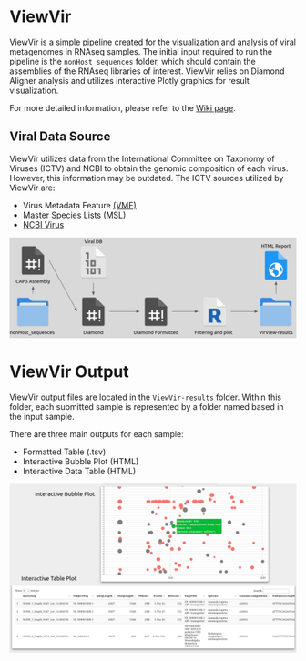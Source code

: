 # ViewVir

ViewVir is a simple pipeline created for the visualization and analysis of viral metagenomes in RNAseq samples. The initial input required to run the pipeline is the `nonHost_sequences` folder, which should contain the assemblies of the RNAseq libraries of interest. ViewVir relies on Diamond Aligner analysis and utilizes interactive Plotly graphics for result visualization.

For more detailed information, please refer to the [Wiki page](https://github.com/gabrielvpina/ViewVir/wiki).

## Viral Data Source
ViewVir utilizes data from the International Committee on Taxonomy of Viruses (ICTV) and NCBI to obtain the genomic composition of each virus. However, this information may be outdated. The ICTV sources utilized by ViewVir are:
- Virus Metadata Feature [(VMF)](https://ictv.global/vmf)
- Master Species Lists [(MSL)](https://ictv.global/msl)
- [NCBI Virus](https://www.ncbi.nlm.nih.gov/labs/virus/vssi/#/)


![alt text](https://github.com/gabrielvpina/my_images/blob/main/VVpipeline.png)


# ViewVir Output


ViewVir output files are located in the `ViewVir-results` folder. Within this folder, each submitted sample is represented by a folder named based in the input sample.

There are three main outputs for each sample:
- Formatted Table (.tsv)
- Interactive Bubble Plot (HTML)
- Interactive Data Table (HTML)

![alt text](https://github.com/gabrielvpina/my_images/blob/main/viewvir-print.png)



